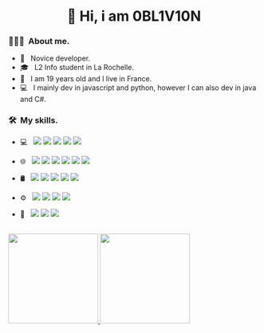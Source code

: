 <h1 align="center">👋 Hi, i am 0BL1V10N</h1>

<h3> 👨🏻‍💻 &nbsp;About me.</h3>

- 🔰 &nbsp; Novice developer.
- 🎓 &nbsp; L2 Info student in La Rochelle.
- 🎂 &nbsp; I am 19 years old and I live in France.
- 💻 &nbsp; I mainly dev in javascript and python, however I can also dev in java and C#.

<h3> 🛠 &nbsp;My skills.</h3>

- 💻 &nbsp;
  <a href="https://nodejs.org" target="_blank"><img src="https://img.shields.io/badge/Node.js-339933?style=for-the-badge&logo=Node.js&logoColor=white" /></a>
  <a href="https://www.electronjs.org" target="_blank"><img src="https://img.shields.io/badge/Electron-1C1C26?style=for-the-badge&logo=electron&logoColor=9EEAF9" /></a>
  <a href="https://www.python.org" target="_blank"><img src="https://img.shields.io/badge/Python-3670A0?style=for-the-badge&logo=python&logoColor=ffdd54" /></a>
  <a href="https://www.java.com" target="_blank"><img src="https://img.shields.io/badge/Java-ED8B00?style=for-the-badge&logo=openjdk&logoColor=white" /></a>
  <a href="https://dotnet.microsoft.com" target="_blank"><img src="https://img.shields.io/badge/.NET%208.0-blueviolet?style=for-the-badge&logo=dotnet" /></a>

- 🌐 &nbsp;
  <a href="https://developer.mozilla.org/fr/docs/Glossary/HTML5" target="_blank"><img src="https://shields.io/badge/HTML-f06529?style=for-the-badge&logo=html5&logoColor=white&labelColor=f06529" /></a>
  <a href="https://developer.mozilla.org/fr/docs/Web/CSS" target="_blank"><img src="https://img.shields.io/badge/CSS-1572B6?style=for-the-badge&logo=css3&logoColor=white" /></a>
  <a href="https://developer.mozilla.org/fr/docs/Web/JavaScript" target="_blank"><img src="https://shields.io/badge/JavaScript-F7DF1E?style=for-the-badge&logo=JavaScript&logoColor=000" /></a>
  <a href="https://www.typescriptlang.org" target="_blank"><img src="https://img.shields.io/badge/TypeScript-3178C6?style=for-the-badge&logo=typescript&logoColor=white" /></a>
  <a href="https://www.php.net" target="_blank"><img src="https://shields.io/badge/PHP-3776AB?style=for-the-badge&logo=php" /></a>
  <a href="https://getbootstrap.com" target="_blank"><img src="https://img.shields.io/badge/Bootstrap-563D7C?style=for-the-badge&logo=bootstrap&logoColor=white" /></a>
  
- 🛢 &nbsp;
  <a href="https://www.mysql.com" target="_blank"><img src="https://img.shields.io/badge/MySQL-4479A1?style=for-the-badge&logo=mysql&logoColor=white" /></a>
  <a href="https://www.postgresql.org" target="_blank"><img src="https://img.shields.io/badge/postgresql-4169e1?style=for-the-badge&logo=postgresql&logoColor=white" /></a>
  <a href="https://www.sqlite.org" target="_blank"><img src="https://img.shields.io/badge/SQLite-003B57?style=for-the-badge&logo=sqlite&logoColor=white" /></a>
  <a href="https://www.mongodb.com" target="_blank"><img src="https://img.shields.io/badge/MongoDB-13aa52?style=for-the-badge&logo=mongodb&logoColor=white" /></a>
  <a href="https://redis.io" target="_blank"><img src="https://img.shields.io/badge/Redis-DC382D?style=for-the-badge&logo=redis&logoColor=white" /></a>
  
- ⚙️ &nbsp;
  <a href="https://git-scm.com" target="_blank"><img src="https://img.shields.io/badge/Git-F05032?style=for-the-badge&logo=git&logoColor=fff" /></a>
  <a href="https://github.com" target="_blank"><img src="https://img.shields.io/badge/GitHub-%23121011.svg?style=for-the-badge&logo=github&logoColor=white" /></a>
  <a href="https://gitlab.com" target="_blank"><img src="https://img.shields.io/badge/GitLab-FC6D26?style=for-the-badge&logo=gitlab&logoColor=fff" /></a>
  <a href="https://www.docker.com" target="_blank"><img src="https://img.shields.io/badge/Docker-2496ED?style=for-the-badge&logo=docker&logoColor=fff" /></a>
  
- 🔧 &nbsp;
  <a href="https://code.visualstudio.com" target="_blank"><img src="https://custom-icon-badges.demolab.com/badge/Visual%20Studio%20Code-0078d7.svg?style=for-the-badge&logo=vsc&logoColor=white" /></a>
  <a href="https://visualstudio.microsoft.com" target="_blank"><img src="https://custom-icon-badges.demolab.com/badge/Visual%20Studio-5C2D91.svg?style=for-the-badge&logo=visual-studio&logoColor=white" /></a>
  <a href="https://www.jetbrains.com/idea" target="_blank"><img src="https://img.shields.io/badge/IntelliJIDEA-000000.svg?style=for-the-badge&logo=intellij-idea&logoColor=white" /></a>

<br/>

<a href="https://github.com/0BL1V10N1">
  <img height="180em" src="https://github-readme-stats.vercel.app/api?username=0BL1V10N1&theme=dark&show_icons=true" />
  <img height="180em" src="https://github-readme-stats.vercel.app/api/top-langs/?username=0BL1V10N1&theme=dark&layout=compact" />
</a>

<br/>
